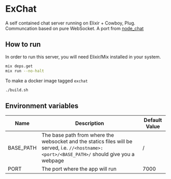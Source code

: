 # ExChat

A self contained chat server running on Elixir + Cowboy, Plug. Communcation based on pure WebSocket. A port from [node_chat](https://github.com/arijitdasgupta/node_chat)

How to run
----------
In order to run this server, you will need Elixir/Mix installed in your system. 

```bash
mix deps.get
mix run --no-halt
```

To make a docker image tagged `exchat`
```bash
./build.sh
```

Environment variables
---------------------

| Name  | Description | Default Value |
| ------------- | ------------- | ---------- |
| BASE_PATH  | The base path from where the websocket and the statics files will be served, i.e. `//<hostname>:<port>/<BASE_PATH>/` should give you a webpage  | / |
| PORT  | The port where the app will run  | 7000 |


